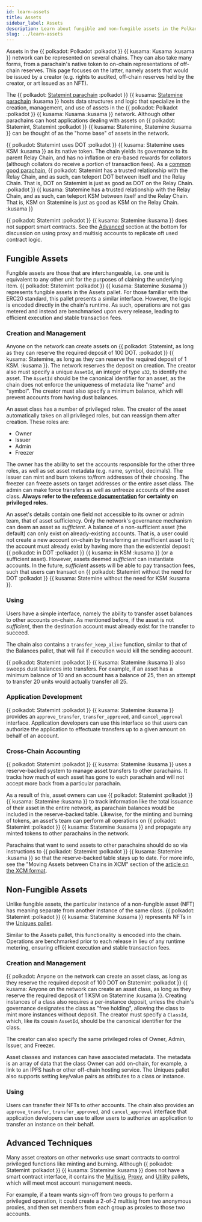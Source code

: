 ```yaml
---
id: learn-assets
title: Assets
sidebar_label: Assets
description: Learn about fungible and non-fungible assets in the Polkadot network.
slug: ../learn-assets
---
```


Assets in the {{ polkadot: Polkadot :polkadot }} {{ kusama: Kusama :kusama }} network can be
represented on several chains. They can also take many forms, from a parachain's native token to
on-chain representations of off-chain reserves. This page focuses on the latter, namely assets that
would be issued by a creator (e.g. rights to audited, off-chain reserves held by the creator, or art
issued as an NFT).

The
{{ polkadot: [Statemint parachain](https://www.parity.io/blog/statemint-generic-assets-chain-proposing-a-common-good-parachain-to-polkadot-governance/) :polkadot }}
{{ kusama: [Statemine parachain](https://www.parity.io/blog/statemint-generic-assets-chain-proposing-a-common-good-parachain-to-polkadot-governance/) :kusama }}
hosts data structures and logic that specialize in the creation, management, and use of assets in
the {{ polkadot: Polkadot :polkadot }} {{ kusama: Kusama :kusama }} network. Although other
parachains can host applications dealing with assets on
{{ polkadot: Statemint, Statemint :polkadot }} {{ kusama: Statemine, Statemine :kusama }} can be
thought of as the "home base" of assets in the network.

{{ polkadot: Statemint uses DOT :polkadot }} {{ kusama: Statemine uses KSM :kusama }} as its native
token. The chain yields its governance to its parent Relay Chain, and has no inflation or era-based
rewards for collators (although collators do receive a portion of transaction fees). As a
[common good parachain](https://polkadot.network/blog/common-good-parachains-an-introduction-to-governance-allocated-parachain-slots/),
{{ polkadot: Statemint
has a trusted relationship with the Relay Chain,
and as such, can teleport DOT between itself and the Relay Chain. That is, DOT on Statemint is
just as good as DOT on the Relay Chain. :polkadot }} {{ kusama: Statemine has a trusted relationship with the Relay Chain,
and as such, can teleport KSM between itself and the Relay Chain. That is, KSM on Statemine is
just as good as KSM on the Relay Chain. :kusama }}

{{ polkadot: Statemint :polkadot }} {{ kusama: Statemine :kusama }} does not support smart
contracts. See the [Advanced](#advanced-techniques) section at the bottom for discussion on using
proxy and multisig accounts to replicate oft used contract logic.

## Fungible Assets

Fungible assets are those that are interchangeable, i.e. one unit is equivalent to any other unit
for the purposes of claiming the underlying item. {{ polkadot: Statemint :polkadot }}
{{ kusama: Statemine :kusama }} represents fungible assets in the Assets pallet. For those familiar
with the ERC20 standard, this pallet presents a similar interface. However, the logic is encoded
directly in the chain's runtime. As such, operations are not gas metered and instead are benchmarked
upon every release, leading to efficient execution and stable transaction fees.

### Creation and Management

Anyone on the network can create assets on {{ polkadot: Statemint, as long as they can reserve the
required deposit of 100 DOT. :polkadot }} {{ kusama: Statemine, as long as they can reserve
the required deposit of 1 KSM. :kusama }}. The network reserves the deposit on creation. The creator
also must specify a unique `AssetId`, an integer of type `u32`, to identify the asset. The `AssetId`
should be the canonical identifier for an asset, as the chain does not enforce the uniqueness of
metadata like "name" and "symbol". The creator must also specify a minimum balance, which will
prevent accounts from having dust balances.

An asset class has a number of privileged roles. The creator of the asset automatically takes on all
privileged roles, but can reassign them after creation. These roles are:

- Owner
- Issuer
- Admin
- Freezer

The owner has the ability to set the accounts responsible for the other three roles, as well as set
asset metadata (e.g. name, symbol, decimals). The issuer can mint and burn tokens to/from addresses
of their choosing. The freezer can freeze assets on target addresses or the entire asset class. The
admin can make force transfers as well as unfreeze accounts of the asset class. **Always refer to
the [reference documentation](https://crates.parity.io/pallet_assets/index.html) for certainty on
privileged roles.**

An asset's details contain one field not accessible to its owner or admin team, that of asset
sufficiency. Only the network's governance mechanism can deem an asset as *sufficient*. A balance of
a non-sufficient asset (the default) can only exist on already-existing accounts. That is, a user
could not create a new account on-chain by transferring an insufficient asset to it; the account
must already exist by having more than the existential deposit {{ polkadot: in DOT :polkadot }}
{{ kusama: in KSM :kusama }} (or a sufficient asset). However, assets deemed *sufficient* can
instantiate accounts. In the future, *sufficient* assets will be able to pay transaction fees, such
that users can transact on {{ polkadot: Statemint without the need for DOT :polkadot }}
{{ kusama: Statemine without the need for KSM :kusama }}.

### Using

Users have a simple interface, namely the ability to transfer asset balances to other accounts
on-chain. As mentioned before, if the asset is not *sufficient*, then the destination account must
already exist for the transfer to succeed.

The chain also contains a `transfer_keep_alive` function, similar to that of the Balances pallet,
that will fail if execution would kill the sending account.

{{ polkadot: Statemint :polkadot }} {{ kusama: Statemine :kusama }} also sweeps dust balances into
transfers. For example, if an asset has a minimum balance of 10 and an account has a balance of 25,
then an attempt to transfer 20 units would actually transfer all 25.

### Application Development

{{ polkadot: Statemint :polkadot }} {{ kusama: Statemine :kusama }} provides an `approve_transfer`,
`transfer_approved`, and `cancel_approval` interface. Application developers can use this interface
so that users can authorize the application to effectuate transfers up to a given amount on behalf
of an account.

### Cross-Chain Accounting

{{ polkadot: Statemint :polkadot }} {{ kusama: Statemine :kusama }} uses a reserve-backed system to
manage asset transfers to other parachains. It tracks how much of each asset has gone to each
parachain and will not accept more back from a particular parachain.

As a result of this, asset owners can use {{ polkadot: Statemint :polkadot }}
{{ kusama: Statemine :kusama }} to track information like the total issuance of their asset in the
entire network, as parachain balances would be included in the reserve-backed table. Likewise, for
the minting and burning of tokens, an asset's team can perform all operations on
{{ polkadot: Statemint :polkadot }} {{ kusama: Statemine :kusama }} and propagate any minted tokens
to other parachains in the network.

Parachains that want to send assets to other parachains should do so via instructions to
{{ polkadot: Statemint :polkadot }} {{ kusama: Statemine :kusama }} so that the reserve-backed table
stays up to date. For more info, see the "Moving Assets between Chains in XCM" section of the
[article on the XCM format](https://polkadot.network/blog/xcm-the-cross-consensus-message-format/).

## Non-Fungible Assets

Unlike fungible assets, the particular instance of a non-fungible asset (NFT) has meaning separate
from another instance of the same class. {{ polkadot: Statemint :polkadot }}
{{ kusama: Statemine :kusama }} represents NFTs in the
[Uniques pallet](https://crates.parity.io/pallet_uniques/index.html).

Similar to the Assets pallet, this functionality is encoded into the chain. Operations are
benchmarked prior to each release in lieu of any runtime metering, ensuring efficient execution and
stable transaction fees.

### Creation and Management

{{ polkadot: Anyone on the network can create an asset class, as long as they reserve the required
deposit of 100 DOT on Statemint :polkadot }} {{ kusama: Anyone on the network can create an asset class,
as long as they reserve the required deposit of 1 KSM on Statemine :kusama }}. Creating instances of
a class also requires a per-instance deposit, unless the chain's governance designates the class as
"free holding", allowing the class to mint more instances without deposit. The creator must specify
a `ClassId`, which, like its cousin `AssetId`, should be the canonical identifier for the class.

The creator can also specify the same privileged roles of Owner, Admin, Issuer, and Freezer.

Asset classes and instances can have associated metadata. The metadata is an array of data that the
class Owner can add on-chain, for example, a link to an IPFS hash or other off-chain hosting
service. The Uniques pallet also supports setting key/value pairs as attributes to a class or
instance.

### Using

Users can transfer their NFTs to other accounts. The chain also provides an `approve_transfer`,
`transfer_approved`, and `cancel_approval` interface that application developers can use to allow
users to authorize an application to transfer an instance on their behalf.

## Advanced Techniques

Many asset creators on other networks use smart contracts to control privileged functions like
minting and burning. Although {{ polkadot: Statemint :polkadot }} {{ kusama: Statemine :kusama }}
does not have a smart contract interface, it contains the
[Multisig](https://crates.parity.io/pallet_multisig/index.html),
[Proxy](https://crates.parity.io/pallet_proxy/index.html), and
[Utility](https://crates.parity.io/pallet_utility/index.html) pallets, which will meet most account
management needs.

For example, if a team wants sign-off from two groups to perform a privileged operation, it could
create a 2-of-2 multisig from two anonymous proxies, and then set members from each group as proxies
to those two accounts.
